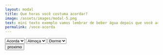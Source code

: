 ```yaml
---
layout: modal
title: Que horas você costuma acordar?
image: /assets/images/modal-5.png
text: mini texto exemplo vamos lembrar de beber água depois que você acordar.
permalink: /voce-acorda
---
```


<!-- modal hora que você acorda -->
<form action="{{ '/cadastro' | relative_url }}" class="d-flex justify-content-center input-group py-1">
  <div class="w-75">
    <select class="form-control my-2" id="basic-url" aria-describedby="basic-addon3">
      <option selected disabled>Acorda</option>
      <option>09:00</option>
    </select>
    <select class="form-control my-2" id="basic-url" aria-describedby="basic-addon3">
      <option selected disabled>Almoça</option>
      <option>12:00</option>
    </select>
    <select class="form-control my-2" id="basic-url" aria-describedby="basic-addon3">
      <option selected disabled>Dorme</option>
      <option>12:00</option>
    </select>
  </div>
  <div class="w-100 pt-3 mt-3">
    <input Type="Submit" class="btn btn-text" value="proximo">
  </div>
</form>